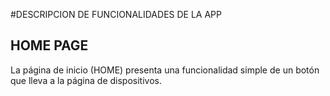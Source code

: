 
#DESCRIPCION DE FUNCIONALIDADES DE LA APP

## HOME PAGE

La página de inicio (HOME) presenta una funcionalidad simple de un botón que lleva a la página de dispositivos.
